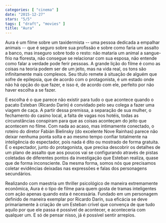 ```yaml
---
categories: [ "cinema" ]
date: "2015-12-27"
stars: "5/5"
tags: [ "draft", "movies" ]
title: "Aura"
---
```

Aura é um filme sobre um taxidermista -- uma pessoa dedicada a empalhar
animais -- que é seguro sobre sua profissão e sobre como faria um
assalto a banco, mas inseguro sobre todo o resto: não mataria um animal
a sangue-frio na floresta, não consegue se relacionar com sua esposa,
não entende como falar a verdade pode ferir pessoas. A grande lição
do filme é como as coisas na teoria podem ser de um jeito, mas na vida
real, os tons são infinitamente mais complexos. Seu título remete
à situação de alguém que sofre de epilepsia, que de acordo com o
protagonista, é um estado onde não há opção do que fazer, e isso é,
de acordo com ele, perfeito por não haver escolha a se fazer.

E escolha é o que parece não existir para tudo o que acontece quando o
pacato Esteban (Ricardo Darín) é convidado pelo seu colega a fazer uma
viagem de caça. A partir dessa premissa, a separação de sua mulher,
o fechamento do casino local, a falta de vagas nos hotéis, todas as
circunstâncias conspiram para que as coisas aconteçam do jeito que
acontecem no filme. Com nada ao acaso, mas intimamente conectado, o
roteiro do diretor Fabián Bielinsky (do excelente Nove Rainhas) parece
não deixar nenhuma ponta solta e ao mesmo tempo confiar totalmente
na inteligência do espectador, pois nada é dito ou mostrado de forma
gratuita. É o espectador, junto do protagonista, que precisa descobrir
os detalhes de um plano de assalto que aos poucos vai se configurando
através de pistas coletadas de diferentes pontos da investigação
que Esteban realiza, quase que de forma inconsciente. Da mesma forma,
somos nós que precisamos coletar evidências deixadas nas expressões
e falas dos personagens secundários.

Realizando com maestria um thriller psicológico de maneira extremamente
econômica, Aura é o tipo de filme para quem gosta de tramas inteligentes
com ação apenas quando esta é necessária. Fundado em um personagem
definido de maneira exemplar por Ricardo Darín, sua eficácia se deve
primariamente à criação de um Esteban crível que convença de que
tudo aquilo por que ele passa é possível de acontecer, e aconteceria
com qualquer um. E só de pensar nisso, já é possível sentir arrepios.
